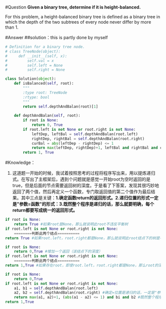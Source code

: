 #Question
**Given a binary tree, determine if it is height-balanced.**

For this problem, a height-balanced binary tree is defined as a binary tree in which the depth of the two subtrees of every node never differ by more than 1.

#Answer
##solution：this is partly done by myself
```python
# Definition for a binary tree node.
# class TreeNode(object):
#     def __init__(self, x):
#         self.val = x
#         self.left = None
#         self.right = None

class Solution(object):
    def isBalanced(self, root):
        """
        :type root: TreeNode
        :rtype: bool
        """
        return self.depthAndBalan(root)[1]        
        
    def depthAndBalan(self, root):
        if root is None:
            return 0, True
        if root.left is not None or root.right is not None:
            leftDep, leftBal = self.depthAndBalan(root.left)
            rightDep, rightBal = self.depthAndBalan(root.right)
            curBal = abs(leftDep - rightDep) <= 1
            return max(leftDep, rightDep)+1, leftBal and rightBal and curBal
        return 1, True
```

#Knowledge：
1. 这道题一开始的时候，我试着按照思考的过程将程序写出来，用以提炼递归式。在写出了主框架后，遇到个问题就是感觉一开始root为空时返回的是true，但是后面的节点需要返回树的深度。于是看了下答案，发现其很巧妙地返回了两个值，然后再定义一个函数，专门取返回值的第二个值作为最后结果。其中三点是关键：**1.确定函数return的返回形式。2.递归位置的形式一定是"参数=函数"的形式：3.既然整个程序是递归的话，那么就要明确，每个return都要写成统一的返回形式。**
```python
if root is None:
    return True #如果root是None，那么就说明此root不违反平衡树
if root.left is not None or root.right is not None:
    ========判断此两个结点==========
return True #如果root.left，root.right都是None，那么就说明此root结点下的树是平衡树
```

```python
if root is None:
    return 0,True #增加一个返回（该结点下的深度）
if root.left is not None or root.right is not None:
    ========判断此两个结点==========
return 1,True #如果存在root，即使root.left，root.right都是None，那么root的深度也是1
```

```python
if root is None:
    return 0,True
if root.left is not None or root.right is not None:    
    a1, b1 = self.depthAndBalan(root.left)
    a2, b2 = self.depthAndBalan(root.right) #确定=位置是递归的话，一定是"参数=函数"的形式
    return max(a1, a2)+1, (abs(a1 - a2) <= 1) and bi and b2 #既然整个程序是递归的话，那么就要明确，每个return都要写成统一的返回形式：该结点深度，该节点下的树是否是平衡树。
return 1,True
```